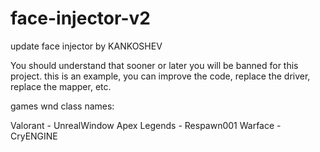 # face-injector-v2
update face injector by KANKOSHEV

You should understand that sooner or later you will be banned for this project. this is an example, you can improve the code, replace the driver, replace the mapper, etc.

games wnd class names:

Valorant - UnrealWindow 
Apex Legends - Respawn001
Warface - CryENGINE


